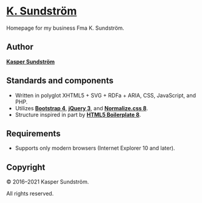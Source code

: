# [K. Sundström](https://ksundstrom.fi/)

Homepage for my business Fma K. Sundström.

## Author

**[Kasper Sundström](https://twitter.com/KSundstrom)**

## Standards and components

* Written in polyglot XHTML5 + SVG + RDFa + ARIA, CSS, JavaScript, and PHP.
* Utilizes **[Bootstrap 4](https://getbootstrap.com/docs/4.6/)**, **[jQuery 3](https://jquery.com/)**, and **[Normalize.css 8](https://necolas.github.io/normalize.css/)**.
* Structure inspired in part by **[HTML5 Boilerplate 8](https://html5boilerplate.com/)**.

## Requirements

* Supports only modern browsers (Internet Explorer 10 and later).

## Copyright

© 2016–2021 Kasper Sundström.

All rights reserved.
